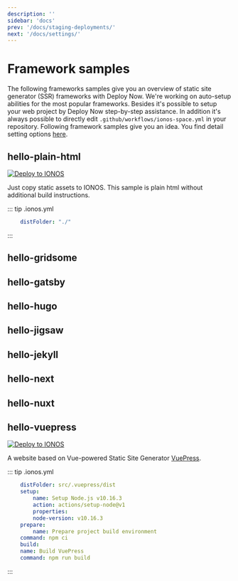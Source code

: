 ```yaml
---
description: ''
sidebar: 'docs'
prev: '/docs/staging-deployments/'
next: '/docs/settings/'
---
```


# Framework samples

The following frameworks samples give you an overview of static site generator (SSR) frameworks with Deploy Now. We're working on auto-setup abilities for the most popular frameworks. Besides it's possible to setup your web project by Deploy Now step-by-step assistance. In addition it's always possible to directly edit `.github/workflows/ionos-space.yml` in your repository. Following framework samples give you an idea. You find detail setting options [here](/docs/settings/).

## hello-plain-html

[![Deploy to IONOS](https://images.ionos.space/deploy-now-icons/deploy-to-ionos-btn.svg)](https://ionos.space/setup?repo=https://github.com/ionos-deploy-now/hello-plain-html)
[<icon-base name="GitHub" view-box="0 0 25 25" color="black"><icon-github/></icon-base>](https://github.com/ionos-deploy-now/hello-plain-html)

Just copy static assets to IONOS. This sample is plain html without additional build instructions.

::: tip .ionos.yml
``` yml
    distFolder: "./"
```
:::

## hello-gridsome <Badge text="todo" type="warning"/>

## hello-gatsby <Badge text="todo" type="warning"/>

## hello-hugo <Badge text="todo" type="warning"/>

## hello-jigsaw <Badge text="todo" type="warning"/>

## hello-jekyll <Badge text="todo" type="warning"/>

## hello-next <Badge text="todo" type="warning"/>

## hello-nuxt <Badge text="todo" type="warning"/>

## hello-vuepress

[![Deploy to IONOS](https://images.ionos.space/deploy-now-icons/deploy-to-ionos-btn.svg)](https://ionos.space/setup?repo=https://github.com/ionos-deploy-now/hello-vuepress)
[<icon-base name="GitHub" view-box="0 0 25 25" color="black"><icon-github/></icon-base>](https://github.com/ionos-deploy-now/hello-vuepress)

A website based on Vue-powered Static Site Generator [VuePress](https://vuepress.vuejs.org/).

::: tip .ionos.yml
``` yml
    distFolder: src/.vuepress/dist
    setup:
        name: Setup Node.js v10.16.3
        action: actions/setup-node@v1
        properties:
        node-version: v10.16.3
    prepare:
        name: Prepare project build environment
    command: npm ci
    build:
    name: Build VuePress
    command: npm run build
```
:::